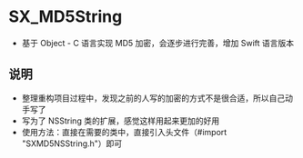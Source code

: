 # SX_MD5String
* 基于 Object - C 语言实现 MD5 加密，会逐步进行完善，增加 Swift 语言版本

## 说明 
* 整理重构项目过程中，发现之前的人写的加密的方式不是很合适，所以自己动手写了
* 写为了 NSString  类的扩展，感觉这样用起来更加的好用
* 使用方法：直接在需要的类中，直接引入头文件（#import "SXMD5NSString.h"）即可

